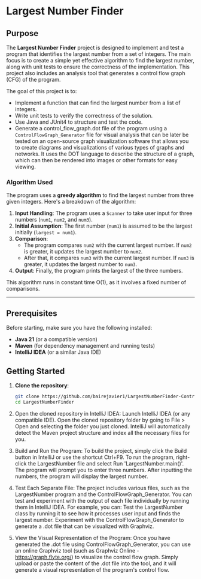 # Largest Number Finder

## Purpose

The **Largest Number Finder** project is designed to implement and test a program that identifies the largest number from a set of integers. The main focus is to create a simple yet effective algorithm to find the largest number, along with unit tests to ensure the correctness of the implementation. This project also includes an analysis tool that generates a control flow graph (CFG) of the program.

The goal of this project is to:
- Implement a function that can find the largest number from a list of integers.
- Write unit tests to verify the correctness of the solution.
- Use Java and JUnit4 to structure and test the code.
- Generate a control_flow_graph.dot file of the program using a `ControlFlowGraph_Generator` file for visual analysis that can be later be tested on an open-source graph visualization software that allows you to create diagrams and visualizations of various types of graphs and networks. It uses the DOT language to describe the structure of a graph, which can then be rendered into images or other formats for easy viewing.

### Algorithm Used

The program uses a **greedy algorithm** to find the largest number from three given integers. Here's a breakdown of the algorithm:

1. **Input Handling**: The program uses a `Scanner` to take user input for three numbers (`num1`, `num2`, and `num3`).
2. **Initial Assumption**: The first number (`num1`) is assumed to be the largest initially (`largest = num1`).
3. **Comparison**:
    - The program compares `num2` with the current largest number. If `num2` is greater, it updates the largest number to `num2`.
    - After that, it compares `num3` with the current largest number. If `num3` is greater, it updates the largest number to `num3`.
4. **Output**: Finally, the program prints the largest of the three numbers.

This algorithm runs in constant time O(1), as it involves a fixed number of comparisons.

---

## Prerequisites

Before starting, make sure you have the following installed:

- **Java 21** (or a compatible version)
- **Maven** (for dependency management and running tests)
- **IntelliJ IDEA** (or a similar Java IDE)

## Getting Started

1. **Clone the repository**:

   ```bash
   git clone https://github.com/bairejavier1/LargestNumberFinder-ControlFlowGraph_Generator.git
   cd LargestNumberFinder

2. Open the cloned repository in IntelliJ IDEA:
   Launch IntelliJ IDEA (or any compatible IDE).
   Open the cloned repository folder by going to File > Open and selecting the folder you just cloned.
   IntelliJ will automatically detect the Maven project structure and index all the necessary files for you.

3. Build and Run the Program:
   To build the project, simply click the Build button in IntelliJ or use the shortcut Ctrl+F9.
   To run the program, right-click the LargestNumber file and select Run 'LargestNumber.main()'.
   The program will prompt you to enter three numbers. After inputting the numbers, the program will display the largest number.
4. Test Each Separate File:
   The project includes various files, such as the LargestNumber program and the ControlFlowGraph_Generator.
   You can test and experiment with the output of each file individually by running them in IntelliJ IDEA.
   For example, you can:
   Test the LargestNumber class by running it to see how it processes user input and finds the largest number.
   Experiment with the ControlFlowGraph_Generator to generate a .dot file that can be visualized with Graphviz.
5. View the Visual Representation of the Program:
   Once you have generated the .dot file using ControlFlowGraph_Generator, you can use an online Graphviz tool (such as Graphviz Online - https://graph.flyte.org/) to visualize the control flow graph.
   Simply upload or paste the content of the .dot file into the tool, and it will generate a visual representation of the program's control flow.
